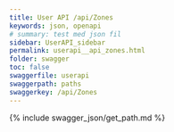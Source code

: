 ```yaml
---
title: User API /api/Zones
keywords: json, openapi
# summary: test med json fil
sidebar: UserAPI_sidebar
permalink: userapi__api_zones.html
folder: swagger
toc: false
swaggerfile: userapi
swaggerpath: paths
swaggerkey: /api/Zones
---
```

{% include swagger_json/get_path.md %}
